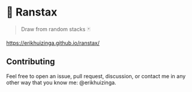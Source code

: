 # 🎲 Ranstax

> Draw from random stacks 🃏

https://erikhuizinga.github.io/ranstax/

## Contributing

Feel free to open an issue, pull request, discussion, or contact me in any other way that you know me: @erikhuizinga.
